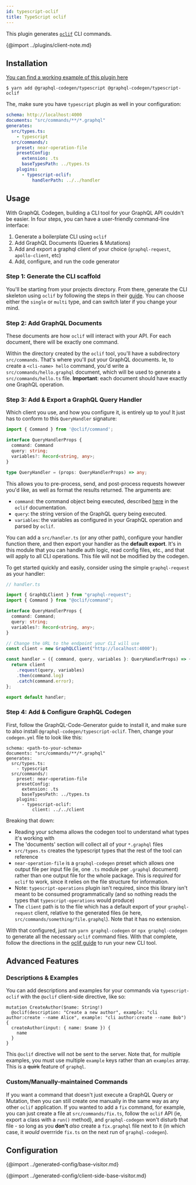 ```yaml
---
id: typescript-oclif
title: TypeScript oclif
---
```


This plugin generates [`oclif`](https://www.npmjs.com/package/oclif) CLI commands.


{@import ../plugins/client-note.md}

## Installation

[You can find a working example of this plugin here](https://github.com/kalzoo/graphql-codegen-oclif-example/)

    $ yarn add @graphql-codegen/typescript @graphql-codegen/typescript-oclif

The, make sure you have `typescript` plugin as well in your configuration:

```yml
schema: http://localhost:4000
documents: "src/commands/**/*.graphql"
generates:
  src/types.ts:
    - typescript
  src/commands/:
    preset: near-operation-file
    presetConfig:
      extension: .ts
      baseTypesPath: ../types.ts
    plugins:
      - typescript-oclif:
          handlerPath: ../../handler
```



## Usage

With GraphQL Codegen, building a CLI tool for your GraphQL API couldn't be easier. In four steps, 
you can have a user-friendly command-line interface:

1. Generate a boilerplate CLI using `oclif`
2. Add GraphQL Documents (Queries & Mutations)
3. Add and export a graphql client of your choice (`graphql-request`, `apollo-client`, etc)
4. Add, configure, and run the code generator

### Step 1: Generate the CLI scaffold

You'll be starting from your projects directory. From there, generate the CLI skeleton using `oclif`
by following the steps in their [guide](https://oclif.io/docs/introduction). You can choose either 
the `single` or `multi` type, and can switch later if you change your mind.

### Step 2: Add GraphQL Documents

These documents are how `oclif` will interact with your API. For each document, there will be 
exactly one command.

Within the directory created by the `oclif` tool, you'll have a subdirectory `src/commands`. That's 
where you'll put your GraphQL documents. Ie, to create a `<cli-name> hello` command, you'd write a 
`src/commands/hello.graphql` document, which will be used to generate a `src/commands/hello.ts` 
file. **Important**: each document should have exactly one GraphQL operation.

### Step 3: Add & Export a GraphQL Query Handler

Which client you use, and how you configure it, is entirely up to you! It just has to conform to
this `QueryHandler` signature:

```ts
import { Command } from '@oclif/command';

interface QueryHandlerProps {
  command: Command
  query: string;
  variables?: Record<string, any>;
}

type QueryHandler = (props: QueryHandlerProps) => any;
```

This allows you to pre-process, send, and post-process requests however you'd like, as well as format
the results returned. The arguments are:

* `command`: the command object being executed, described [here](https://oclif.io/docs/commands)
  in the `oclif` documentation.
* `query`: the string version of the GraphQL query being executed.
* `variables`: the variables as configured in your GraphQL operation and parsed by `oclif`.

You can add a `src/handler.ts` (or any other path), configure your handler function there, and then 
export your handler as the **default export**. It's in this module that you can handle auth logic,
read config files, etc., and that will apply to all CLI operations. This file will not be modified
by the codegen.

To get started quickly and easily, consider using the simple `graphql-request` as your handler:

```ts
// handler.ts

import { GraphQLClient } from "graphql-request";
import { Command } from "@oclif/command";

interface QueryHandlerProps {
  command: Command;
  query: string;
  variables?: Record<string, any>;
}

// Change the URL to the endpoint your CLI will use
const client = new GraphQLClient("http://localhost:4000");

const handler = ({ command, query, variables }: QueryHandlerProps) => {
  return client
    .request(query, variables)
    .then(command.log)
    .catch(command.error);
};

export default handler;

```

### Step 4: Add & Configure GraphQL Codegen

First, follow the GraphQL-Code-Generator guide to install it, and make sure to also install 
`@graphql-codegen/typescript-oclif`. Then, change your `codegen.yml` file to look like this:

```
schema: <path-to-your-schema>
documents: "src/commands/**/*.graphql"
generates:
  src/types.ts:
    - typescript
  src/commands/:
    preset: near-operation-file
    presetConfig:
      extension: .ts
      baseTypesPath: ../types.ts
    plugins:
      - typescript-oclif:
          client: ../../client
```

Breaking that down: 

* Reading your schema allows the codegen tool to understand what types it's working with
* The 'documents' section will collect all of your `*.graphql` files
* `src/types.ts` creates the typescript types that the rest of the tool can reference
* `near-operation-file` is a `graphql-codegen` preset which allows one output file per input file 
  (ie, one `.ts` module per `.graphql` document) rather than one output file for the whole package. 
  This is _required_ for `oclif` to work, since it relies on the file structure for information.
* Note: `typescript-operations` plugin isn't required, since this library isn't meant to be consumed
  programmatically (and so nothing reads the types that `typescript-operations` would produce)
* The `client` path is to the file which has a default export of your `graphql-request` client, 
  relative to the generated files (ie here, `src/commands/something/file.graphql`). 
  Note that it has no extension.

With that configured, just run `yarn graphql-codegen` or `npx graphql-codegen` to generate all the
necessary `oclif` command files. With that complete, follow the directions in the 
[oclif guide](https://oclif.io/docs/introduction) to run your new CLI tool.

## Advanced Features

### Descriptions & Examples

You can add descriptions and examples for your commands via `typescript-oclif` with the `@oclif`
client-side directive, like so:

```
mutation CreateAuthor($name: String!)
  @oclif(description: "Create a new author", example: "cli author:create --name Alice", example: "cli author:create --name Bob") {
  createAuthor(input: { name: $name }) {
    name
  }
}
```

This `@oclif` directive will not be sent to the server. Note that, for multiple examples, you must
use multiple `example` keys rather than an `examples` array. This is a ~~quirk~~ feature of 
`graphql`.

### Custom/Manually-maintained Commands

If you want a command that doesn't just execute a GraphQL Query or Mutation, then you can still
create one manually in the same way as any other `oclif` application. If you wanted to add a `fix` 
command, for example, you can just create a file at `src/commands/fix.ts`, follow the `oclif` API 
(ie, export a class with a `run()` method), and `graphql-codegen` won't disturb that file - so long
as you **don't** _also_ create a `fix.graphql` file next to it (in which case, it _would_ overrride
`fix.ts` on the next run of `graphql-codegen`).

## Configuration


{@import ../generated-config/base-visitor.md}

{@import ../generated-config/client-side-base-visitor.md}

